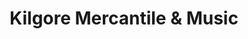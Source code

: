 ---
title: "Kilgore Mercantile & Music"
url: /kilgore/kilgore-mercantile-and-music/
shop: musical instrument
---